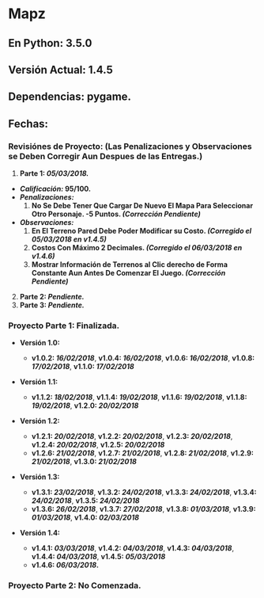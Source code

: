 # Mapz

## En Python: 3.5.0
## Versión Actual: 1.4.5
## Dependencias: pygame.

## Fechas:

### Revisiónes de Proyecto: (Las Penalizaciones y Observaciones se Deben Corregir Aun Despues de las Entregas.)
 
 1. __Parte 1: _05/03/2018.___
   * ___Calificación:_ 95/100.__
   * ___Penalizaciones:___
     1. __No Se Debe Tener Que Cargar De Nuevo El Mapa Para Seleccionar Otro Personaje. -5 Puntos. _(Corrección Pendiente)___
   * ___Observaciones:___
     1. __En El Terreno Pared Debe Poder Modificar su Costo. _(Corregido el 05/03/2018 en v1.4.5)___
     2. __Costos Con Máximo 2 Decimales. _(Corregido el 06/03/2018 en v1.4.6)___
     3. __Mostrar Información de Terrenos al Clic derecho de Forma Constante Aun Antes De Comenzar El Juego. _(Corrección Pendiente)___
2. __Parte 2: _Pendiente.___
3. __Parte 3: _Pendiente.___

### Proyecto Parte 1: Finalizada.
 * __Versión 1.0:__
   * __v1.0.2: _16/02/2018___, __v1.0.4: _16/02/2018___, __v1.0.6: _16/02/2018___, __v1.0.8: _17/02/2018___, __v1.1.0: _17/02/2018___

 * __Versión 1.1:__
   * __v1.1.2: _18/02/2018___, __v1.1.4: _19/02/2018___, __v1.1.6: _19/02/2018___, __v1.1.8: _19/02/2018___, __v1.2.0: _20/02/2018___
   
 * __Versión 1.2:__
   * __v1.2.1: _20/02/2018___, __v1.2.2: _20/02/2018___, __v1.2.3: _20/02/2018___, __v1.2.4: _20/02/2018___, __v1.2.5: _20/02/2018___
   * __v1.2.6: _21/02/2018___, __v1.2.7: _21/02/2018___, __v1.2.8: _21/02/2018___, __v1.2.9: _21/02/2018___, __v1.3.0: _21/02/2018___
   
 * __Versión 1.3:__
   * __v1.3.1: _23/02/2018___, __v1.3.2: _24/02/2018___, __v1.3.3: _24/02/2018___, __v1.3.4: _24/02/2018___, __v1.3.5: _24/02/2018___
   * __v1.3.6: _26/02/2018___, __v1.3.7: _27/02/2018___, __v1.3.8: _01/03/2018___, __v1.3.9: _01/03/2018___, __v1.4.0: _02/03/2018___
   
 * __Versión 1.4:__
   * __v1.4.1: _03/03/2018___, __v1.4.2: _04/03/2018___, __v1.4.3: _04/03/2018___, __v1.4.4: _04/03/2018___, __v1.4.5: _05/03/2018___
   * __v1.4.6: _06/03/2018_.__

### Proyecto Parte 2: No Comenzada.
